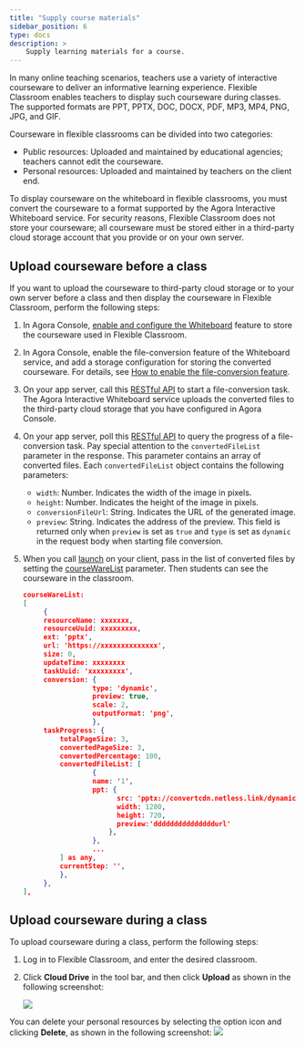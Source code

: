 ```yaml
---
title: "Supply course materials"
sidebar_position: 6
type: docs
description: >
    Supply learning materials for a course. 
---
```



In many online teaching scenarios, teachers use a variety of interactive courseware to deliver an informative learning experience. Flexible Classroom enables teachers to display such courseware during classes. The supported formats are PPT, PPTX, DOC, DOCX, PDF, MP3, MP4, PNG, JPG, and GIF. 

Courseware in flexible classrooms can be divided into two categories:

- Public resources: Uploaded and maintained by educational agencies; teachers cannot edit the courseware.
- Personal resources: Uploaded and maintained by teachers on the client end.

To display courseware on the whiteboard in flexible classrooms, you must convert the courseware to a format supported by the Agora Interactive Whiteboard service. For security reasons, Flexible Classroom does not store your courseware; all courseware must be stored either in a third-party cloud storage account that you provide or on your own server.

## Upload courseware before a class

If you want to upload the courseware to third-party cloud storage or to your own server before a class and then display the courseware in Flexible Classroom, perform the following steps:

1. In Agora Console, [enable and configure the Whiteboard](../../interactive-whiteboard/develop/enable-whiteboard) feature to store the courseware used in Flexible Classroom.

1. In Agora Console, enable the file-conversion feature of the Whiteboard service, and add a storage configuration for storing the converted courseware. For details, see [How to enable the file-conversion feature](../../interactive-whiteboard/develop/file-conversion-overview).

1. On your app server, call this [RESTful API](../../interactive-whiteboard/reference/whiteboard-api/file-conversion#start-file-conversion) to start a file-conversion task. The Agora Interactive Whiteboard service uploads the converted files to the third-party cloud storage that you have configured in Agora Console.

1. On your app server, poll this [RESTful API](../../interactive-whiteboard/reference/whiteboard-api/file-conversion#query-the-progress-of-a-file-conversion-task) to query the progress of a file-conversion task. Pay special attention to the `convertedFileList` parameter in the response. This parameter contains an array of converted files. Each `convertedFileList` object contains the following parameters:

   - `width`: Number. Indicates the width of the image in pixels.
   - `height`: Number. Indicates the height of the image in pixels.
   - `conversionFileUrl`: String. Indicates the URL of the generated image.
   - `preview`: String. Indicates the address of the preview. This field is returned only when `preview` is set as `true` and `type` is set as `dynamic` in the request body when starting file conversion.

1. When you call [launch](/en/agora-class/agora_class_api_ref_web?platform=Web#launch) on your client, pass in the list of converted files by setting the [courseWareList](/en/agora-class/agora_class_api_ref_web?platform=Web#coursewarelist) parameter. Then students can see the courseware in the classroom.

   ```json
   courseWareList:
   [
        {
        resourceName: xxxxxxx,
        resourceUuid: xxxxxxxxx,
        ext: 'pptx',
        url: 'https://xxxxxxxxxxxxxx',
        size: 0,
        updateTime: xxxxxxxx
        taskUuid: 'xxxxxxxxx',
        conversion: {
                    type: 'dynamic',
                    preview: true,
                    scale: 2,
                    outputFormat: 'png',
                    },
        taskProgress: {
            totalPageSize: 3,
            convertedPageSize: 3,
            convertedPercentage: 100,
            convertedFileList: [
                    {
                    name: '1',
                    ppt: {
                          src: 'pptx://convertcdn.netless.link/dynamicConvert/3bxxxxxxx/1.slide',
                          width: 1280,
                          height: 720,
                          preview:'dddddddddddddddurl'
                        },
                    },
                    ...
            ] as any,
            currentStep: '',
            },
        },
   ],
   ```

## Upload courseware during a class

To upload courseware during a class, perform the following steps:

1. Log in to Flexible Classroom, and enter the desired classroom.

2. Click **Cloud Drive** in the tool bar, and then click **Upload** as shown in the following screenshot:

   ![](https://web-cdn.agora.io/docs-files/1663562311451)

You can delete your personal resources by selecting the option icon and clicking **Delete**, as shown in the following screenshot:
![](https://web-cdn.agora.io/docs-files/1663562326661)


